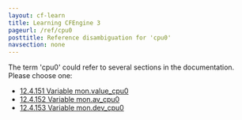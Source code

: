 ```yaml
---
layout: cf-learn
title: Learning CFEngine 3
pageurl: /ref/cpu0
posttitle: Reference disambiguation for 'cpu0'
navsection: none
---
```


The term 'cpu0' could refer to several sections in the documentation. Please choose one:

- [12\.4\.151 Variable mon\.value\_cpu0](https://cfengine.com/manuals/cf3-reference.html#Variable-mon.value_cpu0)
- [12\.4\.152 Variable mon\.av\_cpu0](https://cfengine.com/manuals/cf3-reference.html#Variable-mon.av_cpu0)
- [12\.4\.153 Variable mon\.dev\_cpu0](https://cfengine.com/manuals/cf3-reference.html#Variable-mon.dev_cpu0)
